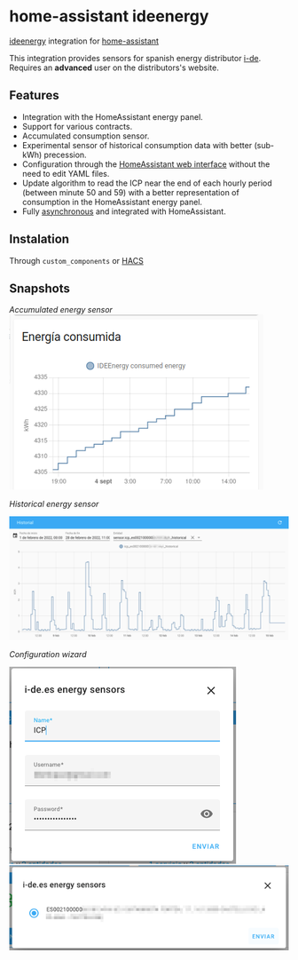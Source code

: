 # home-assistant ideenergy

[ideenergy](https://github.com/ldotlopez/ideenergy) integration for [home-assistant](home-assistant.io/)

This integration provides sensors for spanish energy distributor [i-de](i-de.es).
Requires an **advanced** user on the distributors's website.

## Features

* Integration with the HomeAssistant energy panel.
* Support for various contracts.
* Accumulated consumption sensor.
* Experimental sensor of historical consumption data with better (sub-kWh) precession.
* Configuration through the [HomeAssistant web interface](https://developers.home-assistant.io/docs/config_entries_options_flow_handler) without the need to edit YAML files.
* Update algorithm to read the ICP near the end of each hourly period (between minute 50 and 59) with a better representation of consumption in the HomeAssistant energy panel.
* Fully [asynchronous](https://developers.home-assistant.io/docs/asyncio_index) and integrated with HomeAssistant.

## Instalation

Through `custom_components` or [HACS](https://hacs.xyz/)

## Snapshots

*Accumulated energy sensor*
![snapshot](screenshots/accumulated.png)

*Historical energy sensor*

![snapshot](screenshots/historical.png)

*Configuration wizard*

![snapshot](screenshots/configuration-1.png)
![snapshot](screenshots/configuration-2.png)